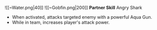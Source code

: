 
![[~Water.png|40]]
![[~Gobfin.png|200]]
**Partner Skill**
Angry Shark
- When activated, attacks targeted enemy with a powerful Aqua Gun.
- While in team, increases player's attack power.